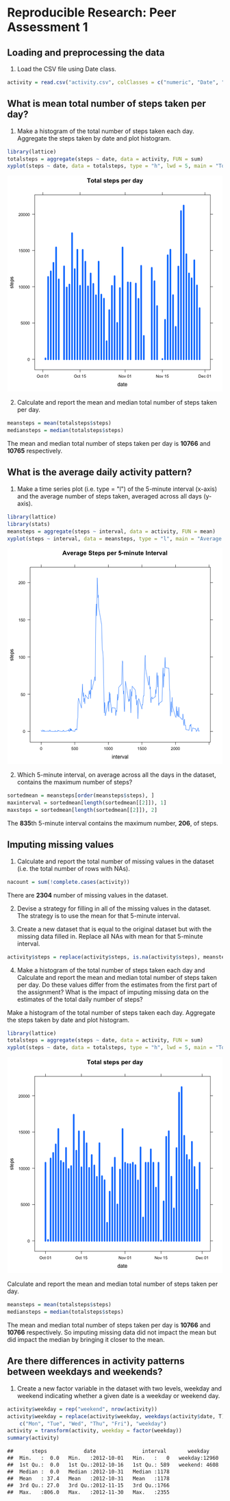 # Reproducible Research: Peer Assessment 1


## Loading and preprocessing the data

1. Load the CSV file using Date class.

  
  ```r
  activity = read.csv("activity.csv", colClasses = c("numeric", "Date", "numeric"))
  ```


## What is mean total number of steps taken per day?

1. Make a histogram of the total number of steps taken each day. 
Aggregate the steps taken by date and plot histogram.
  
  ```r
  library(lattice)
  totalsteps = aggregate(steps ~ date, data = activity, FUN = sum)
  xyplot(steps ~ date, data = totalsteps, type = "h", lwd = 5, main = "Total steps per day")
  ```
  
  ![plot of chunk histogram1](figure/histogram1.png) 


2. Calculate and report the mean and median total number of steps taken per day.
  
  ```r
  meansteps = mean(totalsteps$steps)
  mediansteps = median(totalsteps$steps)
  ```


  The mean and median total number of steps taken per day is **10766** and **10765** respectively.

## What is the average daily activity pattern?

1. Make a time series plot (i.e. type = "l") of the 5-minute interval (x-axis) and the average number of steps taken, averaged across all days (y-axis).
  
  ```r
  library(lattice)
  library(stats)
  meansteps = aggregate(steps ~ interval, data = activity, FUN = mean)
  xyplot(steps ~ interval, data = meansteps, type = "l", main = "Average Steps per 5-minute Interval")
  ```
  
  ![plot of chunk timeseriesplot](figure/timeseriesplot.png) 


2. Which 5-minute interval, on average across all the days in the dataset, contains the maximum number of steps?

  
  ```r
  sortedmean = meansteps[order(meansteps$steps), ]
  maxinterval = sortedmean[length(sortedmean[[2]]), 1]
  maxsteps = sortedmean[length(sortedmean[[2]]), 2]
  ```

  
  The **835**th 5-minute interval contains the maximum number, **206**, of steps.

## Imputing missing values

1. Calculate and report the total number of missing values in the dataset (i.e. the total number of rows with NAs).

  
  ```r
  nacount = sum(!complete.cases(activity))
  ```

  There are **2304** number of missing values in the dataset.
  
2. Devise a strategy for filling in all of the missing values in the dataset. The strategy is to use the mean for that 5-minute interval.

3. Create a new dataset that is equal to the original dataset but with the missing data filled in.
  Replace all NAs with mean for that 5-minute interval.
  
  
  ```r
  activity$steps = replace(activity$steps, is.na(activity$steps), meansteps$steps)
  ```

4. Make a histogram of the total number of steps taken each day and Calculate and report the mean and median total number of steps taken per day. Do these values differ from the estimates from the first part of the assignment? What is the impact of imputing missing data on the estimates of the total daily number of steps?

  Make a histogram of the total number of steps taken each day. 
  Aggregate the steps taken by date and plot histogram.
  
  ```r
  library(lattice)
  totalsteps = aggregate(steps ~ date, data = activity, FUN = sum)
  xyplot(steps ~ date, data = totalsteps, type = "h", lwd = 5, main = "Total steps per day")
  ```
  
  ![plot of chunk histogram2](figure/histogram2.png) 


  Calculate and report the mean and median total number of steps taken per day.
  
  ```r
  meansteps = mean(totalsteps$steps)
  mediansteps = median(totalsteps$steps)
  ```


  The mean and median total number of steps taken per day is **10766** and **10766** respectively. So imputing missing data did not impact the mean but did impact the median by bringing it closer to the mean.


## Are there differences in activity patterns between weekdays and weekends?

1. Create a new factor variable in the dataset with two levels, weekday and weekend indicating whether a given date is a weekday or weekend day.

  
  ```r
  activity$weekday = rep("weekend", nrow(activity))
  activity$weekday = replace(activity$weekday, weekdays(activity$date, T) %in% 
      c("Mon", "Tue", "Wed", "Thu", "Fri"), "weekday")
  activity = transform(activity, weekday = factor(weekday))
  summary(activity)
  ```
  
  ```
  ##      steps            date               interval       weekday     
  ##  Min.   :  0.0   Min.   :2012-10-01   Min.   :   0   weekday:12960  
  ##  1st Qu.:  0.0   1st Qu.:2012-10-16   1st Qu.: 589   weekend: 4608  
  ##  Median :  0.0   Median :2012-10-31   Median :1178                  
  ##  Mean   : 37.4   Mean   :2012-10-31   Mean   :1178                  
  ##  3rd Qu.: 27.0   3rd Qu.:2012-11-15   3rd Qu.:1766                  
  ##  Max.   :806.0   Max.   :2012-11-30   Max.   :2355
  ```

  
